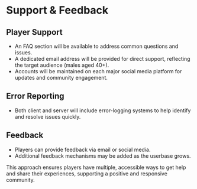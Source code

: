 # Support & Feedback

## Player Support
- An FAQ section will be available to address common questions and issues.
- A dedicated email address will be provided for direct support, reflecting the target audience (males aged 40+).
- Accounts will be maintained on each major social media platform for updates and community engagement.

## Error Reporting
- Both client and server will include error-logging systems to help identify and resolve issues quickly.

## Feedback
- Players can provide feedback via email or social media.
- Additional feedback mechanisms may be added as the userbase grows.

This approach ensures players have multiple, accessible ways to get help and share their experiences, supporting a positive and responsive community.
